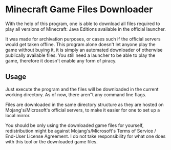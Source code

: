 # Minecraft Game Files Downloader

With the help of this program, one is able to download all files required to play all versions of Minecraft: Java Editions available in the official launcher.

It was made for archivation purposes, or cases such if the official servers would get taken offline. This program alone doesn't let anyone play the game without buying it, it is simply an automated downloader of otherwise publically available files. You still need a launcher to be able to play the game, therefore it doesn't enable any form of piracy.

## Usage

Just execute the program and the files will be downloaded in the current working directory. As of now, there aren"t any command line flags.

Files are downloaded in the same directory structure as they are hosted on Mojang's/Microsoft's official servers, to make it easier for one to set up a local mirror.

You should be only using the downloaded game files for yourself, redistribution might be against Mojang's/Microsoft's Terms of Service / End-User License Agreement. I do not take responsibility for what one does with this tool or the downloaded game files.
